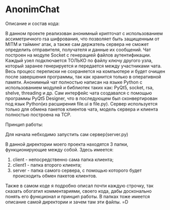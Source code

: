 # AnonimChat
  Описание и состав кода:
  
  В данном проекте реализован анонимный крипточат с использованием ассиметричного rsa шифрования, что позволяет быть защищенным от MITM и тайминг атак, а также сам 
держатель сервера не сможет определить отправителя, получателя и данные их сообщений. Чат построен на модуле Socket с генерацией файлов аутентификации. Каждый 
узел подключается ТОЛЬКО по файлу ключу другого узла, который заранее генерируется и передается между участниками чата. Весь процесс переписки не сохраняется на
компьютере и будет очищен после завершения программы, так как хранится только в оперативной памяти. Анонимный чат полностью написан на языке Python c использованием
модулей и библиотек таких как: PyQt5, socket, rsa, shelve, threading и др. Сам интерфейс чата создавался с помощью программы PyQt5 Designer, что в последующем был
сконвертирован под язык Python(из расширения file.ui в file.py).
  Сервер используется только для обмена пакетов клиентов чата, модель сервера и клиента полностью построена на TCP.
  
  Принцип работы:
  
  Для начала небходимо запустить сам сервер(server.py)

  В данной директории моего проекта находятся 3 папки, функционирующие между собой. 
  Здесь имеется:
1. client - непосредственно сама папка клиента;
2. client1 - папка второго клиента;
3. server - папка самого сервера, с помощью которого будет происходить обмен пакетов клиентов.

  Также в самом коде я подробно описал почти каждую строчку, так сказать обогатил комментариями, своего кода, дабы досконально понять его функционал и принцип
работы. В папках тоже имеется описание самой директории и зачем там эти файлы. =D
